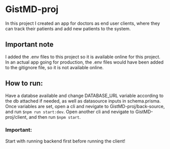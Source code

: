 # GistMD-proj

In this project I created an app for doctors as end user clients, where they can track their patients and add new patients to the system. 

## Important note

I added the .env files to this project so it is available online for this project. In an actual app going for production, the .env files would have been added to the gitignore file, so it is not available online.

## How to run:

Have a databse available and change DATABASE_URL variable according to the db attached if needed, as well as datasource inputs in schema.prisma.
Once variables are set, open a cli and nevigate to GistMD-proj/back-source, and run `$npm run start:dev`.
Open another cli and nevigate to GistMD-proj/client, and then run `$npm start`.

### Important:

Start with running backend first before running the client!
